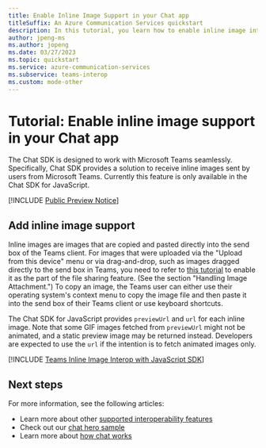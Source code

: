 ```yaml
---
title: Enable Inline Image Support in your Chat app
titleSuffix: An Azure Communication Services quickstart
description: In this tutorial, you learn how to enable inline image interoperability with the Azure Communication Chat SDK
author: jpeng-ms
ms.author: jopeng
ms.date: 03/27/2023
ms.topic: quickstart
ms.service: azure-communication-services
ms.subservice: teams-interop
ms.custom: mode-other
---
```


# Tutorial: Enable inline image support in your Chat app

The Chat SDK is designed to work with Microsoft Teams seamlessly. Specifically, Chat SDK provides a solution to receive inline images sent by users from Microsoft Teams. Currently this feature is only available in the Chat SDK for JavaScript. 

[!INCLUDE [Public Preview Notice](../../includes/public-preview-include.md)]

## Add inline image support

Inline images are images that are copied and pasted directly into the send box of the Teams client. For images that were uploaded via the "Upload from this device" menu or via drag-and-drop, such as images dragged directly to the send box in Teams, you need to refer to [this tutorial](./meeting-interop-features-file-attachment.md) to enable it as the part of the file sharing feature. (See the section "Handling Image Attachment.") To copy an image, the Teams user can either use their operating system's context menu to copy the image file and then paste it into the send box of their Teams client or use keyboard shortcuts.

The Chat SDK for JavaScript provides `previewUrl` and `url` for each inline image. Note that some GIF images fetched from `previewUrl` might not be animated, and a static preview image may be returned instead. Developers are expected to use the `url` if the intention is to fetch animated images only.

[!INCLUDE [Teams Inline Image Interop with JavaScript SDK](./includes/meeting-interop-features-inline-image-javascript.md)]

## Next steps

For more information, see the following articles:

- Learn more about other [supported interoperability features](../../concepts/interop/guest/capabilities.md) 
- Check out our [chat hero sample](../../samples/chat-hero-sample.md)
- Learn more about [how chat works](../../concepts/chat/concepts.md)
